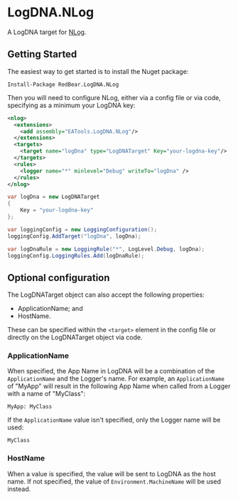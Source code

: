 # LogDNA.NLog

A LogDNA target for [NLog](http://nlog-project.org/).

## Getting Started

The easiest way to get started is to install the Nuget package:

```
Install-Package RedBear.LogDNA.NLog
```

Then you will need to configure NLog, either via a config file or via code, specifying as a minimum your LogDNA key:
```xml
<nlog>
  <extensions>
    <add assembly="EATools.LogDNA.NLog"/>
  </extensions>
  <targets>
    <target name="logDna" type="LogDNATarget" Key="your-logdna-key"/>
  </targets>
  <rules>
    <logger name="*" minlevel="Debug" writeTo="logDna" />
  </rules>
</nlog>
```

```c#
var logDna = new LogDNATarget
{
    Key = "your-logdna-key"
};

var loggingConfig = new LoggingConfiguration();
loggingConfig.AddTarget("logDna", logDna);

var logDnaRule = new LoggingRule("*", LogLevel.Debug, logDna);
loggingConfig.LoggingRules.Add(logDnaRule);
```

## Optional configuration
The LogDNATarget object can also accept the following properties:

* ApplicationName; and
* HostName.

These can be specified within the ```<target>``` element in the config file or directly on the LogDNATarget object via code.

### ApplicationName
When specified, the App Name in LogDNA will be a combination of the ```ApplicationName``` and the Logger's name. For example, an ```ApplicationName``` of "MyApp" will result in the following App Name when called from a Logger with a name of "MyClass":

```
MyApp: MyClass
```

If the ```ApplicationName``` value isn't specified, only the Logger name will be used:

```
MyClass
```

### HostName

When a value is specified, the value will be sent to LogDNA as the host name. If not specified, the value of ```Environment.MachineName``` will be used instead.
